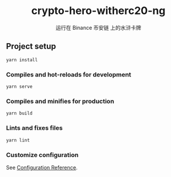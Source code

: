 <h1 align="center">crypto-hero-witherc20-ng</h1>
<p align="center">运行在 Binance 币安链 上的水浒卡牌</p>

## Project setup
```
yarn install
```

### Compiles and hot-reloads for development
```
yarn serve
```

### Compiles and minifies for production
```
yarn build
```

### Lints and fixes files
```
yarn lint
```

### Customize configuration
See [Configuration Reference](https://cli.vuejs.org/config/).
